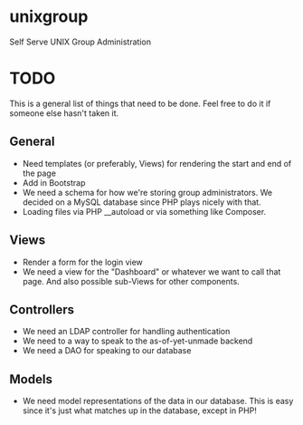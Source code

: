 unixgroup
=========

Self Serve UNIX Group Administration

TODO
====
This is a general list of things that need to be done. Feel free to do it if someone else hasn't taken it.

General
-------
- Need templates (or preferably, Views) for rendering the start and end of the page
- Add in Bootstrap
- We need a schema for how we're storing group administrators. We decided on a MySQL database since PHP plays 
nicely with that. 
- Loading files via PHP __autoload or via something like Composer.

Views
-----
- Render a form for the login view
- We need a view for the "Dashboard" or whatever we want to call that page. And also possible sub-Views for 
other components.

Controllers
-----------
- We need an LDAP controller for handling authentication
- We need to a way to speak to the as-of-yet-unmade backend
- We need a DAO for speaking to our database

Models
------
- We need model representations of the data in our database. This is easy since it's just what matches up in
the database, except in PHP!
